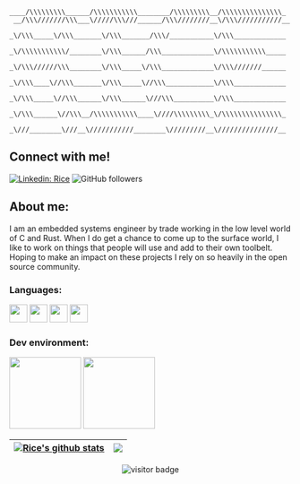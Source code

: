 ```
____/\\\\\\\\\______/\\\\\\\\\\\________/\\\\\\\\\__/\\\\\\\\\\\\\\\_        
 __/\\\///////\\\___\/////\\\///______/\\\////////__\/\\\///////////__       
  _\/\\\_____\/\\\_______\/\\\_______/\\\/___________\/\\\_____________      
   _\/\\\\\\\\\\\/________\/\\\______/\\\_____________\/\\\\\\\\\\\_____     
    _\/\\\//////\\\________\/\\\_____\/\\\_____________\/\\\///////______    
     _\/\\\____\//\\\_______\/\\\_____\//\\\____________\/\\\_____________   
      _\/\\\_____\//\\\______\/\\\______\///\\\__________\/\\\_____________  
       _\/\\\______\//\\\__/\\\\\\\\\\\____\////\\\\\\\\\_\/\\\\\\\\\\\\\\\_ 
        _\///________\///__\///////////________\/////////__\///////////////__
```

## Connect with me!
[![Linkedin: Rice](https://img.shields.io/badge/-Rice-blue?style=flat-square&logo=Linkedin&logoColor=white&link=https://www.linkedin.com/in/Rice22)](https://www.linkedin.com/in/Rice22)
![GitHub followers](https://img.shields.io/github/followers/Riceman2000?label=Follow&style=social)

## About me:
I am an embedded systems engineer by trade working in the low level world of C and Rust. When I do get a chance to come up to the surface world, I like to work on things that people will use and add to their own toolbelt. Hoping to make an impact on these projects I rely on so heavily in the open source community.

### Languages:
<!-- Reqd for dev icons: https://devicon.dev/ -->
<link rel="stylesheet" href="https://cdn.jsdelivr.net/gh/devicons/devicon@v2.15.1/devicon.min.css">

<code><img src="https://cdn.jsdelivr.net/gh/devicons/devicon/icons/rust/rust-plain.svg" width="32" height="32" /></code>
<code><img src="https://cdn.jsdelivr.net/gh/devicons/devicon/icons/c/c-original.svg" width="32" height="32" /></code>
<code><img src="https://cdn.jsdelivr.net/gh/devicons/devicon/icons/cplusplus/cplusplus-original.svg" width="32" height="32" /></code>
<code><img src="https://cdn.jsdelivr.net/gh/devicons/devicon/icons/python/python-original-wordmark.svg" width="32" height="32" /></code>
<!-- Done with icons -->

### Dev environment:
[<img src="https://camo.githubusercontent.com/92892e2441ba11c6584a145459c4fd61d26dc9080e802105c65819b7db05e22c/68747470733a2f2f617374726f6e76696d2e6769746875622e696f2f696d672f6c6f676f2f617374726f6e76696d2e737667" height="128"/>](https://github.com/AstroNvim/AstroNvim)
[<img src="https://neovide.dev/assets/neovide-128x128.png" height="128"/>](https://github.com/neovide/neovide)


<!-- Live stats from https://github.com/anuraghazra/anuraghazra -->
| <a href="https://github.com/anuraghazra/github-readme-stats"><img align="center" src="https://github-readme-stats.vercel.app/api?username=Riceman2000&show_icons=true&include_all_commits=true&theme=buefy&hide_border=true" alt="Rice's github stats" /></a> | <a href="https://github.com/anuraghazra/github-readme-stats"><img align="center" src="https://github-readme-stats.vercel.app/api/top-langs/?username=Riceman2000&layout=compact&theme=buefy&hide_border=true" /></a> |
| ------------- | ------------- |

<!-- Visitor count from: https://visitor-badge.glitch.me/ -->
<p  align="center">
  <img src="https://visitor-badge.glitch.me/badge?page_id=Riceman2000.Riceman2000&left_color=darkblue&right_color=black" alt="visitor badge"/>
</p>
